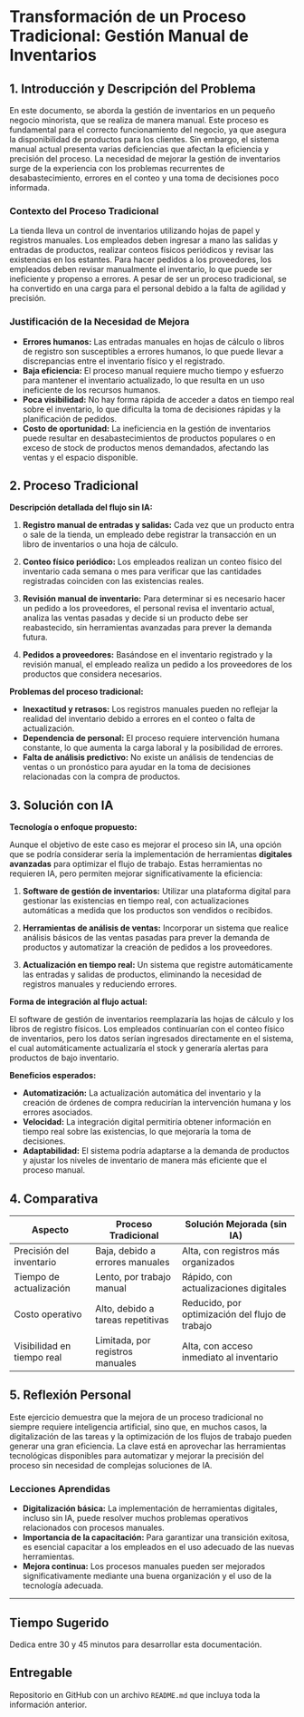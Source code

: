# Transformación de un Proceso Tradicional: Gestión Manual de Inventarios

## 1. Introducción y Descripción del Problema

En este documento, se aborda la gestión de inventarios en un pequeño negocio minorista, que se realiza de manera manual. Este proceso es fundamental para el correcto funcionamiento del negocio, ya que asegura la disponibilidad de productos para los clientes. Sin embargo, el sistema manual actual presenta varias deficiencias que afectan la eficiencia y precisión del proceso. La necesidad de mejorar la gestión de inventarios surge de la experiencia con los problemas recurrentes de desabastecimiento, errores en el conteo y una toma de decisiones poco informada. 

### Contexto del Proceso Tradicional

La tienda lleva un control de inventarios utilizando hojas de papel y registros manuales. Los empleados deben ingresar a mano las salidas y entradas de productos, realizar conteos físicos periódicos y revisar las existencias en los estantes. Para hacer pedidos a los proveedores, los empleados deben revisar manualmente el inventario, lo que puede ser ineficiente y propenso a errores. A pesar de ser un proceso tradicional, se ha convertido en una carga para el personal debido a la falta de agilidad y precisión.

### Justificación de la Necesidad de Mejora

- **Errores humanos:** Las entradas manuales en hojas de cálculo o libros de registro son susceptibles a errores humanos, lo que puede llevar a discrepancias entre el inventario físico y el registrado.
- **Baja eficiencia:** El proceso manual requiere mucho tiempo y esfuerzo para mantener el inventario actualizado, lo que resulta en un uso ineficiente de los recursos humanos.
- **Poca visibilidad:** No hay forma rápida de acceder a datos en tiempo real sobre el inventario, lo que dificulta la toma de decisiones rápidas y la planificación de pedidos.
- **Costo de oportunidad:** La ineficiencia en la gestión de inventarios puede resultar en desabastecimientos de productos populares o en exceso de stock de productos menos demandados, afectando las ventas y el espacio disponible.

## 2. Proceso Tradicional

**Descripción detallada del flujo sin IA:**

1. **Registro manual de entradas y salidas:** Cada vez que un producto entra o sale de la tienda, un empleado debe registrar la transacción en un libro de inventarios o una hoja de cálculo.
   
2. **Conteo físico periódico:** Los empleados realizan un conteo físico del inventario cada semana o mes para verificar que las cantidades registradas coinciden con las existencias reales. 

3. **Revisión manual de inventario:** Para determinar si es necesario hacer un pedido a los proveedores, el personal revisa el inventario actual, analiza las ventas pasadas y decide si un producto debe ser reabastecido, sin herramientas avanzadas para prever la demanda futura.

4. **Pedidos a proveedores:** Basándose en el inventario registrado y la revisión manual, el empleado realiza un pedido a los proveedores de los productos que considera necesarios.

**Problemas del proceso tradicional:**

- **Inexactitud y retrasos:** Los registros manuales pueden no reflejar la realidad del inventario debido a errores en el conteo o falta de actualización.
- **Dependencia de personal:** El proceso requiere intervención humana constante, lo que aumenta la carga laboral y la posibilidad de errores.
- **Falta de análisis predictivo:** No existe un análisis de tendencias de ventas o un pronóstico para ayudar en la toma de decisiones relacionadas con la compra de productos.

## 3. Solución con IA

**Tecnología o enfoque propuesto:**

Aunque el objetivo de este caso es mejorar el proceso sin IA, una opción que se podría considerar sería la implementación de herramientas **digitales avanzadas** para optimizar el flujo de trabajo. Estas herramientas no requieren IA, pero permiten mejorar significativamente la eficiencia:

1. **Software de gestión de inventarios:** Utilizar una plataforma digital para gestionar las existencias en tiempo real, con actualizaciones automáticas a medida que los productos son vendidos o recibidos.
   
2. **Herramientas de análisis de ventas:** Incorporar un sistema que realice análisis básicos de las ventas pasadas para prever la demanda de productos y automatizar la creación de pedidos a los proveedores.

3. **Actualización en tiempo real:** Un sistema que registre automáticamente las entradas y salidas de productos, eliminando la necesidad de registros manuales y reduciendo errores.

**Forma de integración al flujo actual:**

El software de gestión de inventarios reemplazaría las hojas de cálculo y los libros de registro físicos. Los empleados continuarían con el conteo físico de inventarios, pero los datos serían ingresados directamente en el sistema, el cual automáticamente actualizaría el stock y generaría alertas para productos de bajo inventario.

**Beneficios esperados:**

- **Automatización:** La actualización automática del inventario y la creación de órdenes de compra reducirían la intervención humana y los errores asociados.
- **Velocidad:** La integración digital permitiría obtener información en tiempo real sobre las existencias, lo que mejoraría la toma de decisiones.
- **Adaptabilidad:** El sistema podría adaptarse a la demanda de productos y ajustar los niveles de inventario de manera más eficiente que el proceso manual.

## 4. Comparativa

| Aspecto                    | Proceso Tradicional              | Solución Mejorada (sin IA)                   |
|----------------------------|----------------------------------|---------------------------------------------|
| Precisión del inventario   | Baja, debido a errores manuales | Alta, con registros más organizados        |
| Tiempo de actualización    | Lento, por trabajo manual       | Rápido, con actualizaciones digitales      |
| Costo operativo            | Alto, debido a tareas repetitivas | Reducido, por optimización del flujo de trabajo |
| Visibilidad en tiempo real | Limitada, por registros manuales | Alta, con acceso inmediato al inventario   |

## 5. Reflexión Personal

Este ejercicio demuestra que la mejora de un proceso tradicional no siempre requiere inteligencia artificial, sino que, en muchos casos, la digitalización de las tareas y la optimización de los flujos de trabajo pueden generar una gran eficiencia. La clave está en aprovechar las herramientas tecnológicas disponibles para automatizar y mejorar la precisión del proceso sin necesidad de complejas soluciones de IA.

### Lecciones Aprendidas

- **Digitalización básica:** La implementación de herramientas digitales, incluso sin IA, puede resolver muchos problemas operativos relacionados con procesos manuales.
- **Importancia de la capacitación:** Para garantizar una transición exitosa, es esencial capacitar a los empleados en el uso adecuado de las nuevas herramientas.
- **Mejora continua:** Los procesos manuales pueden ser mejorados significativamente mediante una buena organización y el uso de la tecnología adecuada.

---

## Tiempo Sugerido

Dedica entre 30 y 45 minutos para desarrollar esta documentación.

## Entregable

Repositorio en GitHub con un archivo `README.md` que incluya toda la información anterior.


